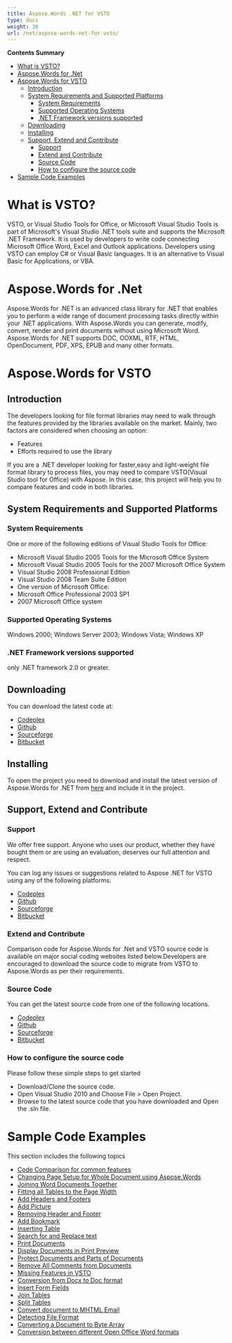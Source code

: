 ```yaml
---
title: Aspose.Words .NET for VSTO
type: docs
weight: 30
url: /net/aspose-words-net-for-vsto/
---
```


**Contents Summary**

- [What is VSTO?](#Aspose.Words.NETforVSTO-WhatisVSTO?)
- [Aspose.Words for .Net](#Aspose.Words.NETforVSTO-Aspose.Wordsfor.Net)
- [Aspose.Words for VSTO](#Aspose.Words.NETforVSTO-Aspose.WordsforVSTO) 
  - [Introduction](#Aspose.Words.NETforVSTO-Introduction)
  - [System Requirements and Supported Platforms](#Aspose.Words.NETforVSTO-SystemRequirementsandSupportedPlatforms) 
    - [System Requirements](#Aspose.Words.NETforVSTO-SystemRequirements)
    - [Supported Operating Systems](#Aspose.Words.NETforVSTO-SupportedOperatingSystems)
    - [.NET Framework versions supported](#Aspose.Words.NETforVSTO-.NETFrameworkversionssupported)
  - [Downloading](#Aspose.Words.NETforVSTO-Downloading)
  - [Installing](#Aspose.Words.NETforVSTO-Installing)
  - [Support, Extend and Contribute](#Aspose.Words.NETforVSTO-Support,ExtendandContribute) 
    - [Support](#Aspose.Words.NETforVSTO-Support)
    - [Extend and Contribute](#Aspose.Words.NETforVSTO-ExtendandContribute)
    - [Source Code](#Aspose.Words.NETforVSTO-SourceCode)
    - [How to configure the source code](#Aspose.Words.NETforVSTO-Howtoconfigurethesourcecode)
- [Sample Code Examples](#Aspose.Words.NETforVSTO-SampleCodeExamples)
# **What is VSTO?**
VSTO, or Visual Studio Tools for Office, or Microsoft Visual Studio Tools is part of Microsoft's Visual Studio .NET tools suite and supports the Microsoft .NET Framework. It is used by developers to write code connecting Microsoft Office Word, Excel and Outlook applications. Developers using VSTO can employ C# or Visual Basic languages. It is an alternative to Visual Basic for Applications, or VBA.
# **Aspose.Words for .Net**
Aspose.Words for .NET is an advanced class library for .NET that enables you to perform a wide range of document processing tasks directly within your .NET applications.
With Aspose.Words you can generate, modify, convert, render and print documents without using Microsoft Word.
Aspose.Words for .NET supports DOC, OOXML, RTF, HTML, OpenDocument, PDF, XPS, EPUB and many other formats.
# **Aspose.Words for VSTO**
## **Introduction**
The developers looking for file format libraries may need to walk through the features provided by the libraries available on the market. Mainly, two factors are considered when choosing an option:

- Features
- Efforts required to use the library

If you are a .NET developer looking for faster,easy and light-weight file format library to process files, you may need to compare VSTO(Visual Studio tool for Office) with Aspose. In this case, this project will help you to compare features and code in both libraries.
## **System Requirements and Supported Platforms**
### **System Requirements**
One or more of the following editions of Visual Studio Tools for Office:

- Microsoft Visual Studio 2005 Tools for the Microsoft Office System
- Microsoft Visual Studio 2005 Tools for the 2007 Microsoft Office System
- Visual Studio 2008 Professional Edition
- Visual Studio 2008 Team Suite Edition
- One version of Microsoft Office:
- Microsoft Office Professional 2003 SP1
- 2007 Microsoft Office system
### **Supported Operating Systems**
Windows 2000; Windows Server 2003; Windows Vista; Windows XP
### **.NET Framework versions supported**
only .NET framework 2.0 or greater.
## **Downloading**
You can download the latest code at:

- [Codeplex](http://goo.gl/spbIUb)
- [Github](http://goo.gl/vaB1lL)
- [Sourceforge](http://goo.gl/F4oLnp)
- [Bitbucket](http://goo.gl/BzCiz1)
## **Installing**
To open the project you need to download and install the latest version of Aspose.Words for .NET from [here](http://www.aspose.com/.net/word-component.aspx) and include it in the project.
## **Support, Extend and Contribute**
### **Support**
We offer free support. Anyone who uses our product, whether they have bought them or are using an evaluation, deserves our full attention and respect.

You can log any issues or suggestions related to Aspose .NET for VSTO using any of the following platforms:

- [Codeplex](http://goo.gl/U54yWo)
- [Github](http://goo.gl/tDjFqA)
- [Sourceforge](http://goo.gl/9CgWQu)
- [Bitbucket](http://goo.gl/q7tEu9)
### **Extend and Contribute**
Comparison code for Aspose.Words for .Net and VSTO source code is available on major social coding websites listed below.Developers are encouraged to download the source code to migrate from VSTO to Aspose.Words as per their requirements.
### **Source Code**
You can get the latest source code from one of the following locations.

- [Codeplex](https://goo.gl/FuhcdD)
- [Github](https://goo.gl/JA8x5M)
- [Sourceforge](https://goo.gl/XbE5rO)
- [Bitbucket](https://goo.gl/XBqAzx)
### **How to configure the source code**
Please follow these simple steps to get started

- Download/Clone the source code.
- Open Visual Studio 2010 and Choose File > Open Project.
- Browse to the latest source code that you have downloaded and Open the .sln file.
# **Sample Code Examples**
This section includes the following topics

  - [Code Comparison for common features](https://docs.aspose.com/words/net/code-comparison-for-common-features/)
  - [Changing Page Setup for Whole Document using Aspose.Words](https://docs.aspose.com/words/net/changing-page-setup-for-whole-document-using-aspose-words/)
  - [Joining Word Documents Together](https://docs.aspose.com/words/net/joining-word-documents-together/)
  - [Fitting all Tables to the Page Width](https://docs.aspose.com/words/net/fitting-all-tables-to-the-page-width/)
  - [Add Headers and Footers](https://docs.aspose.com/words/net/add-headers-and-footers/)
  - [Add Picture](https://docs.aspose.com/words/net/add-picture/)
  - [Removing Header and Footer](https://docs.aspose.com/words/net/removing-header-and-footer/)
  - [Add Bookmark](https://docs.aspose.com/words/net/add-bookmark/)
  - [Inserting Table](https://docs.aspose.com/words/net/inserting-table/)
  - [Search for and Replace text](https://docs.aspose.com/words/net/search-for-and-replace-text/)
  - [Print Documents](https://docs.aspose.com/words/net/print-documents/)
  - [Display Documents in Print Preview](https://docs.aspose.com/words/net/display-documents-in-print-preview/)
  - [Protect Documents and Parts of Documents](https://docs.aspose.com/words/net/protect-documents-and-parts-of-documents/)
  - [Remove All Comments from Documents](https://docs.aspose.com/words/net/remove-all-comments-from-documents/)
  - [Missing Features in VSTO](https://docs.aspose.com/words/net/missing-features-in-vsto/)
  - [Conversion from Docx to Doc format](https://docs.aspose.com/words/net/conversion-from-docx-to-doc-format/)
  - [Insert Form Fields](https://docs.aspose.com/words/net/insert-form-fields/)
  - [Join Tables](https://docs.aspose.com/words/net/join-tables/)
  - [Split Tables](https://docs.aspose.com/words/net/split-tables/)
  - [Convert document to MHTML Email](https://docs.aspose.com/words/net/convert-document-to-mhtml-email/)
  - [Detecting File Format](https://docs.aspose.com/words/net/detecting-file-format/)
  - [Converting a Document to Byte Array](https://docs.aspose.com/words/net/converting-a-document-to-byte-array/)
  - [Conversion between different Open Office Word formats](https://docs.aspose.com/words/net/conversion-between-different-open-office-word-formats/)
